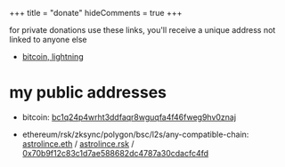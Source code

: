 +++
title = "donate"
hideComments = true
+++

for private donations use these links, you'll receive a unique address not linked to anyone else

- [bitcoin, lightning](https://checkout.opennode.com/p/32c4dcff-1ef4-44ba-908e-cccf7f564233)

# my public addresses

- bitcoin:
  [bc1q24p4wrht3ddfaqr8wguqfa4f46fweg9hv0znaj](https://mempool.space/address/bc1q24p4wrht3ddfaqr8wguqfa4f46fweg9hv0znaj)

- ethereum/rsk/zksync/polygon/bsc/l2s/any-compatible-chain:
  [astrolince.eth](https://etherscan.io/address/0x70b9f12c83c1d7ae588682dc4787a30cdacfc4fd) / [astrolince.rsk](https://explorer.rsk.co/address/0x70b9f12c83c1d7ae588682dc4787a30cdacfc4fd) / [0x70b9f12c83c1d7ae588682dc4787a30cdacfc4fd](https://debank.com/profile/0x70b9f12c83c1d7ae588682dc4787a30cdacfc4fd)
